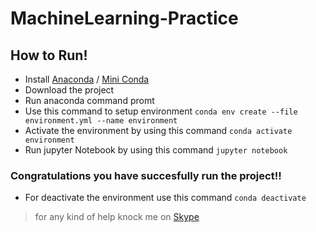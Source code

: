 # MachineLearning-Practice

## How to Run!
* Install [Anaconda](https://www.anaconda.com/download) / [Mini Conda](https://docs.conda.io/en/latest/miniconda.html)
* Download the project
* Run anaconda command promt
* Use this command to setup environment `conda env create --file environment.yml --name environment`
* Activate the environment by using this command `conda activate environment`
* Run jupyter Notebook  by using this command `jupyter notebook`

### Congratulations you have succesfully run the project!!

* For deactivate the environment use this command `conda deactivate` 

> for any kind of help knock me on [Skype](https://join.skype.com/invite/uGGwakLZHivz)